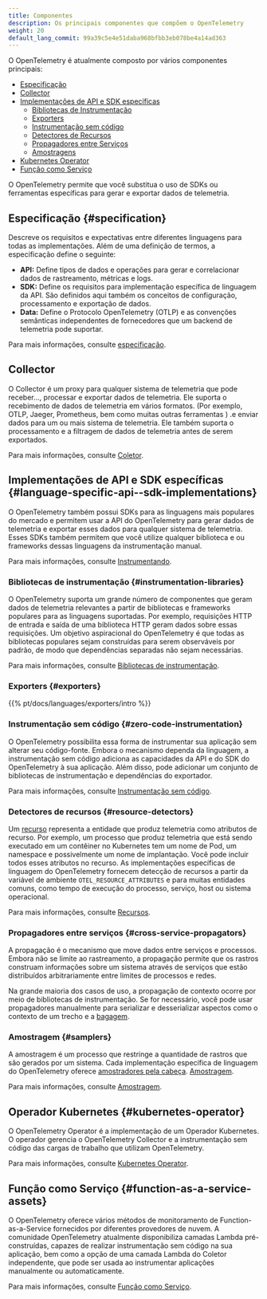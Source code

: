 ```yaml
---
title: Componentes
description: Os principais componentes que compõem o OpenTelemetry
weight: 20
default_lang_commit: 99a39c5e4e51daba968bfbb3eb078be4a14ad363
---
```


O OpenTelemetry é atualmente composto por vários componentes principais:

- [Especificação](#specification)
- [Collector](#collector)
- [Implementações de API e SDK específicas](#language-specific-api--sdk-implementations)
  - [Bibliotecas de Instrumentação](#instrumentation-libraries)
  - [Exporters](#exporters)
  - [Instrumentação sem código](#zero-code-instrumentation)
  - [Detectores de Recursos](#resource-detectors)
  - [Propagadores entre Serviços](#cross-service-propagators)
  - [Amostragens](#samplers)
- [Kubernetes Operator](#kubernetes-operator)
- [Função como Serviço](#function-as-a-service-assets)

O OpenTelemetry permite que você substitua o uso de SDKs ou ferramentas
específicas para gerar e exportar dados de telemetria.

## Especificação {#specification}

Descreve os requisitos e expectativas entre diferentes linguagens para todas as
implementações. Além de uma definição de termos, a especificação define o
seguinte:

- **API:** Define tipos de dados e operações para gerar e correlacionar dados de
  rastreamento, métricas e logs.
- **SDK:** Define os requisitos para implementação específica de linguagem da
  API. São definidos aqui também os conceitos de configuração, processamento e
  exportação de dados.
- **Data:** Define o Protocolo OpenTelemetry (OTLP) e as convenções semânticas
  independentes de fornecedores que um backend de telemetria pode suportar.

Para mais informações, consulte [especificação](/docs/specs/).

## Collector

O Collector é um proxy para qualquer sistema de telemetria que pode receber...,
processar e exportar dados de telemetria. Ele suporta o recebimento de dados de
telemetria em vários formatos. (Por exemplo, OTLP, Jaeger, Prometheus, bem como
muitas outras ferramentas ) .e enviar dados para um ou mais sistema de
telemetria. Ele também suporta o processamento e a filtragem de dados de
telemetria antes de serem exportados.

Para mais informações, consulte [Coletor](/docs/collector/).

## Implementações de API e SDK específicas {#language-specific-api--sdk-implementations}

O OpenTelemetry também possui SDKs para as linguagens mais populares do mercado
e permitem usar a API do OpenTelemetry para gerar dados de telemetria e exportar
esses dados para qualquer sistema de telemetria. Esses SDKs também permitem que
você utilize qualquer biblioteca e ou frameworks dessas linguagens da
instrumentação manual.

Para mais informações, consulte
[Instrumentando](/docs/concepts/instrumentation/).

### Bibliotecas de instrumentação {#instrumentation-libraries}

O OpenTelemetry suporta um grande número de componentes que geram dados de
telemetria relevantes a partir de bibliotecas e frameworks populares para as
linguagens suportadas. Por exemplo, requisições HTTP de entrada e saída de uma
biblioteca HTTP geram dados sobre essas requisições. Um objetivo aspiracional do
OpenTelemetry é que todas as bibliotecas populares sejam construídas para serem
observáveis por padrão, de modo que dependências separadas não sejam
necessárias.

Para mais informações, consulte
[Bibliotecas de instrumentação](/docs/concepts/instrumentation/libraries/).

### Exporters {#exporters}

{{% pt/docs/languages/exporters/intro %}}

### Instrumentação sem código {#zero-code-instrumentation}

O OpenTelemetry possibilita essa forma de instrumentar sua aplicação sem alterar
seu código-fonte. Embora o mecanismo dependa da linguagem, a instrumentação sem
código adiciona as capacidades da API e do SDK do OpenTelemetry à sua aplicação.
Além disso, pode adicionar um conjunto de bibliotecas de instrumentação e
dependências do exportador.

Para mais informações, consulte
[Instrumentação sem código](/docs/concepts/instrumentation/zero-code/).

### Detectores de recursos {#resource-detectors}

Um [recurso](/docs/concepts/resources/) representa a entidade que produz
telemetria como atributos de recurso. Por exemplo, um processo que produz
telemetria que está sendo executado em um contêiner no Kubernetes tem um nome de
Pod, um namespace e possivelmente um nome de implantação. Você pode incluir
todos esses atributos no recurso. As implementações específicas de linguagem do
OpenTelemetry fornecem detecção de recursos a partir da variável de ambiente
`OTEL_RESOURCE_ATTRIBUTES` e para muitas entidades comuns, como tempo de
execução do processo, serviço, host ou sistema operacional.

Para mais informações, consulte [Recursos](/docs/concepts/resources/).

### Propagadores entre serviços {#cross-service-propagators}

A propagação é o mecanismo que move dados entre serviços e processos. Embora não
se limite ao rastreamento, a propagação permite que os rastros construam
informações sobre um sistema através de serviços que estão distribuídos
arbitrariamente entre limites de processos e redes.

Na grande maioria dos casos de uso, a propagação de contexto ocorre por meio de
bibliotecas de instrumentação. Se for necessário, você pode usar propagadores
manualmente para serializar e desserializar aspectos como o contexto de um
trecho e a [bagagem](/docs/concepts/signals/baggage/).

### Amostragem {#samplers}

A amostragem é um processo que restringe a quantidade de rastros que são gerados
por um sistema. Cada implementação específica de linguagem do OpenTelemetry
oferece [amostradores pela cabeça](/docs/concepts/sampling/#head-sampling).
[Amostragem](/docs/concepts/sampling/#head-sampling).

Para mais informações, consulte [Amostragem](/docs/concepts/sampling).

## Operador Kubernetes {#kubernetes-operator}

O OpenTelemetry Operator é a implementação de um Operador Kubernetes. O operador
gerencia o OpenTelemetry Collector e a instrumentação sem código das cargas de
trabalho que utilizam OpenTelemetry.

Para mais informações, consulte
[Kubernetes Operator](/docs/platforms/kubernetes/operator/).

## Função como Serviço {#function-as-a-service-assets}

O OpenTelemetry oferece vários métodos de monitoramento de Function-as-a-Service
fornecidos por diferentes provedores de nuvem. A comunidade OpenTelemetry
atualmente disponibiliza camadas Lambda pré-construídas, capazes de realizar
instrumentação sem código na sua aplicação, bem como a opção de uma camada
Lambda do Coletor independente, que pode ser usada ao instrumentar aplicações
manualmente ou automaticamente.

Para mais informações, consulte [Função como Serviço](/docs/platforms/faas/).
